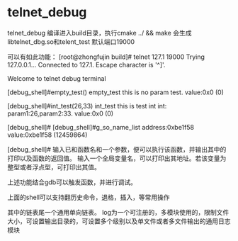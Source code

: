 # telnet_debug
telnet_debug
编译进入build目录，执行cmake ../ && make
会生成libtelnet_dbg.so和telent_test
默认端口19000

可以有如此功能：
[root@zhongfujin build]# telnet 127.1 19000
Trying 127.0.0.1...
Connected to 127.1.
Escape character is '^]'.

Welcome to telnet debug terminal

[debug_shell]#empty_test()
empty_test
this is no param test.
value:0x0                (0)

[debug_shell]#int_test(26,33)
int_test
this is test int int: param1:26,param2:33.
value:0x0                (0)

[debug_shell]#
[debug_shell]#g_so_name_list
address:0xbe1f58 value:0xbe1f58           (12459864)

[debug_shell]#
输入已和函数名和一个参数，便可以执行该函数，并输出其中的打印以及函数的返回值。
输入一个全局变量名，可以打印出其地址。若该变量为整型或者浮点型，可打印出其值。

上述功能结合gdb可以触发函数，并进行调试。

上面的shell可以支持翻历史命令，退格，插入，等常用操作

其中的链表尾一个通用单向链表。
log为一个可注册的，多模块使用的，限制文件大小，可设置输出目录的，可设置多个级别以及单文件或者多文件输出的通用日志模块
